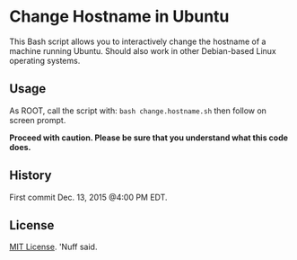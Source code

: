 # Change Hostname in Ubuntu 

This Bash script allows you to interactively change the hostname of a machine running Ubuntu. Should also work in other Debian-based Linux operating systems.  

## Usage 

As ROOT, call the script with: `bash change.hostname.sh` then follow on screen prompt. 

**Proceed with caution. Please be sure that you understand what this code does.**

## History 

First commit Dec. 13, 2015 @4:00 PM EDT. 

## License 

[MIT License](https://opensource.org/licenses/MIT). 'Nuff said. 
